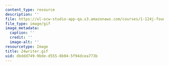 ```yaml
---
content_type: resource
description: ''
file: https://ol-ocw-studio-app-qa.s3.amazonaws.com/courses/1-124j-foundations-of-software-engineering-fall-2000/dbddd7499bded5558b045f94dcea773b_24writer.gif
file_type: image/gif
image_metadata:
  caption: ''
  credit: ''
  image-alt: ''
resourcetype: Image
title: 24writer.gif
uid: dbddd749-9bde-d555-8b04-5f94dcea773b
---
```

